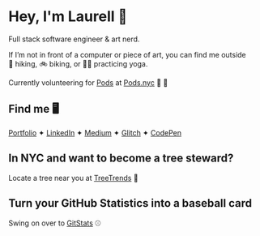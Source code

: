 # Hey, I'm Laurell 👋

Full stack software engineer & art nerd.

If I’m not in front of a computer or piece of art, you can find me outside 🥾&nbsp;hiking, 🚲&nbsp;biking, or 🧘‍♀️&nbsp;practicing yoga.

Currently volunteering for [Pods](https://www.linkedin.com/company/podsnyc/) at [Pods.nyc](https://pods.nyc/) 🗽 🍎

## Find me 🖥
[Portfolio](https://laurellmccaffrey.com/) ✦ [LinkedIn](https://www.linkedin.com/in/lgm527/) ✦ [Medium](https://www.medium.com/@lgm527/) ✦ [Glitch](https://www.glitch.com/@lgm527/) ✦ [CodePen](https://www.codepen.io/lgm527/)


## In NYC and want to become a tree steward?

Locate a tree near you at [TreeTrends](https://lgm527.github.io/tt2/) 🌲

## Turn your GitHub Statistics into a baseball card

Swing on over to [GitStats](https://git-stats-and-octocats.netlify.app/) ⚾️
 

<!--
**lgm527/lgm527** is a ✨ _special_ ✨ repository because its `README.md` (this file) appears on your GitHub profile.

Here are some ideas to get you started:

- 🔭 I’m currently working on ...
- 🌱 I’m currently learning ...
- 👯 I’m looking to collaborate on ...
- 🤔 I’m looking for help with ...
- 💬 Ask me about ...
- 📫 How to reach me: ...
- 😄 Pronouns: ...
- ⚡ Fun fact: ...

- [Portfolio](https://laurellmccaffrey.com/)
- [LinkedIn](https://www.linkedin.com/in/lgm527/)
- [Medium](https://www.medium.com/@lgm527/)
- [Glitch](https://www.glitch.com/@lgm527/)
- [CodePen](https://www.codepen.io/lgm527/)
-->
